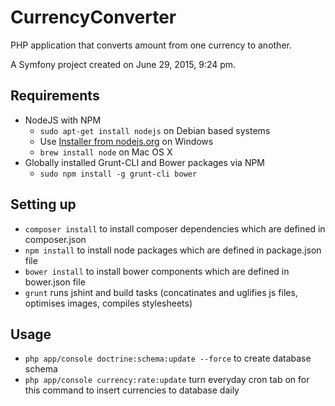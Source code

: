 CurrencyConverter
=================

PHP application that converts amount from one currency to another.

A Symfony project created on June 29, 2015, 9:24 pm.

## Requirements

  * NodeJS with NPM
    * `sudo apt-get install nodejs` on Debian based systems
    * Use [Installer from nodejs.org](http://nodejs.org/download/) on Windows
    * `brew install node` on Mac OS X
  * Globally installed Grunt-CLI and Bower packages via NPM
    * `sudo npm install -g grunt-cli bower`

## Setting up

  * `composer install` to install composer dependencies which are defined in composer.json
  * `npm install` to install node packages which are defined in package.json file
  * `bower install` to install bower components which are defined in bower.json file
  * `grunt` runs jshint and build tasks (concatinates and uglifies js files, optimises images, compiles stylesheets)

## Usage

  * `php app/console doctrine:schema:update --force` to create database schema
  * `php app/console currency:rate:update` turn everyday cron tab on for this command to insert currencies to database daily
